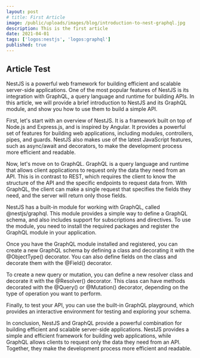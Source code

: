 ```yaml
---
layout: post
# title: First Article
image: /public/uploads/images/blog/introduction-to-nest-graphql.jpg
description: This is the first article
date: 2021-04-01
tags: ['logos:nestjs', 'logos:graphql']
published: true
---
```


## Article Test

NestJS is a powerful web framework for building efficient and scalable server-side applications. One of the most popular features of NestJS is its integration with GraphQL, a query language and runtime for building APIs. In this article, we will provide a brief introduction to NestJS and its GraphQL module, and show you how to use them to build a simple API.

First, let's start with an overview of NestJS. It is a framework built on top of Node.js and Express.js, and is inspired by Angular. It provides a powerful set of features for building web applications, including modules, controllers, pipes, and guards. NestJS also makes use of the latest JavaScript features, such as async/await and decorators, to make the development process more efficient and readable.

Now, let's move on to GraphQL. GraphQL is a query language and runtime that allows client applications to request only the data they need from an API. This is in contrast to REST, which requires the client to know the structure of the API and the specific endpoints to request data from. With GraphQL, the client can make a single request that specifies the fields they need, and the server will return only those fields.

NestJS has a built-in module for working with GraphQL, called @nestjs/graphql. This module provides a simple way to define a GraphQL schema, and also includes support for subscriptions and directives. To use the module, you need to install the required packages and register the GraphQL module in your application.

Once you have the GraphQL module installed and registered, you can create a new GraphQL schema by defining a class and decorating it with the @ObjectType() decorator. You can also define fields on the class and decorate them with the @Field() decorator.

To create a new query or mutation, you can define a new resolver class and decorate it with the @Resolver() decorator. This class can have methods decorated with the @Query() or @Mutation() decorator, depending on the type of operation you want to perform.

Finally, to test your API, you can use the built-in GraphQL playground, which provides an interactive environment for testing and exploring your schema.

In conclusion, NestJS and GraphQL provide a powerful combination for building efficient and scalable server-side applications. NestJS provides a simple and efficient framework for building web applications, while GraphQL allows clients to request only the data they need from an API. Together, they make the development process more efficient and readable.